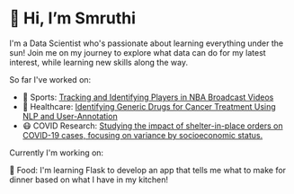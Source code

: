 <h1> 👋 Hi, I’m Smruthi </h1>

I'm a Data Scientist who's passionate about learning everything under the sun! 
Join me on my journey to explore what data can do for my latest interest, while learning new skills along the way.

So far I've worked on:

- 🏀 Sports: <a href=https://github.com/nalin1096/DS5500_Player_Tracking_and_Identification_NBA> Tracking and Identifying Players in NBA Broadcast Videos </a>
- 💊 Healthcare: <a href=https://github.com/sejaldua/IBM-research-challenge> Identifying Generic Drugs for Cancer Treatment Using NLP and User-Annotation </a>
- 😷 COVID Research: <a href=https://github.com/smruthiramesh/MIT_COVID-19_Datathon> Studying the impact of shelter-in-place orders on COVID-19 cases, focusing on variance by socioeconomic status. </a>

Currently I'm working on:

🌭 Food: I'm learning Flask to develop an app that tells me what to make for dinner based on what I have in my kitchen!

<!---
smruthiramesh/smruthiramesh is a ✨ special ✨ repository because its `README.md` (this file) appears on your GitHub profile.
You can click the Preview link to take a look at your changes.
--->
